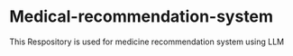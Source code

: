 # Medical-recommendation-system 
This Respository is used for medicine recommendation system using LLM
